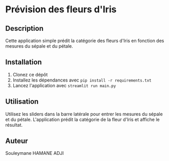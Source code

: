 # Prévision des fleurs d'Iris

## Description
Cette application simple prédit la catégorie des fleurs d'Iris en fonction des mesures du sépale et du pétale.

## Installation
1. Clonez ce dépôt
2. Installez les dépendances avec `pip install -r requirements.txt`
3. Lancez l'application avec `streamlit run main.py`

## Utilisation
Utilisez les sliders dans la barre latérale pour entrer les mesures du sépale et du pétale. L'application prédit la catégorie de la fleur d'Iris et affiche le résultat.

## Auteur 
Souleymane HAMANE ADJI
